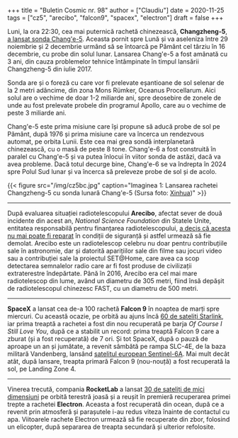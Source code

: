 +++
title = "Buletin Cosmic nr. 98"
author = ["Claudiu"]
date = 2020-11-25
tags = ["cz5", "arecibo", "falcon9", "spacex", "electron"]
draft = false
+++

Luni, la ora 22:30, cea mai puternică rachetă chinezească, **Changzheng-5**, [a lansat sonda Chang'e-5](http://www.xinhuanet.com/english/2020-11/24/c%5F139538825.htm). Aceasta pornit spre Lună și va aseleniza între 29 noiembrie și 2 decembrie urmând să se întoarcă pe Pământ cel târziu în 16 decembrie, cu probe din solul lunar. Lansarea Chang'e-5 a fost amânată cu 3 ani, din cauza problemelor tehnice întâmpinate în timpul lansării Changzheng-5 din iulie 2017.

Sonda are și o foreză cu care vor fi prelevate eșantioane de sol selenar de la 2 metri adâncime, din zona Mons Rümker, Oceanus Procellarum. Aici solul are o vechime de doar 1-2 miliarde ani, spre deosebire de zonele de unde au fost prelevate probele din programul Apollo, care au o vechime de peste 3 miliarde ani.

Chang'e-5 este prima misiune care își propune să aducă probe de sol pe Pământ, după 1976 și prima misiune care va încerca un rendezvous automat, pe orbita Lunii. Este cea mai grea sondă interplanetară chinezească, cu o masă de peste 8 tone. Chang'e-6 a fost construită în paralel cu Chang'e-5 și va putea înlocui în viitor sonda de astăzi, dacă va avea probleme. Dacă totul decurge bine, Chang'e-6 se va îndrepta în 2024 spre Polul Sud lunar și va încerca să preleveze probe de sol și de acolo.

{{< figure src="/img/cz5bc.jpg" caption="Imaginea 1: Lansarea rachetei Changzheng-5 cu sonda lunară Chang'e-5 (Sursa foto: [Xinhua](http://www.xinhuanet.com/english/2020-11/24/c%5F139538825.htm))" >}}

---

După evaluarea situației radiotelescopului **Arecibo**, afectat sever de două incidente din acest an, _National Science Foundation_ din Statele Unite, entitatea responsabilă pentru finanțarea radiotelescopului, [a decis că acesta nu mai poate fi reparat](https://www.nsf.gov/news/news%5Fsumm.jsp?cntn%5Fid=301674) în condiții de siguranță și astfel urmează să fie demolat. Arecibo este un radiotelescop celebru nu doar pentru contribuțiile sale în astronomie, dar și datorită aparițiilor sale din filme sau jocuri video sau a contribuției sale la proiectul SET@Home, care avea ca scop detectarea semnalelor radio care ar fi fost produse de civilizații extraterestre îndepărtate. Până în 2016, Arecibo era cel mai mare radiotelescop din lume, având un diametru de 305 metri, fiind însă depășit de radiotelescopul chinezesc FAST, cu un diametru de 500 metri.

---

**SpaceX** a lansat cea de-a 100 rachetă **Falcon 9** în noaptea de marți spre miercuri. Cu această ocazie, pe orbită au ajuns încă [60 de sateliți Starlink](https://youtu.be/J442-ti-Dhg), iar prima treaptă a rachetei a fost din nou recuperată pe barja _Of Course I Still Love You_, după ce a stabilit un record: prima treaptă Falcon 9 care a zburat (și a fost recuperată) de 7 ori. Și tot SpaceX, după o pauză de aproape un an și jumătate, a revenit sâmbătă pe rampa SLC-4E, de la baza militară Vandenberg, lansând [satelitul european Sentinel-6A](https://www.esa.int/ESA%5FMultimedia/Videos/2020/11/Highlights%5Ffrom%5Fthe%5FSentinel-6%5Flaunch). Mai mult decât atât, după lansare, treapta primară Falcon 9 (nou-nouță) a fost recuperată la sol, pe Landing Zone 4.

---

Vinerea trecută, compania **RocketLab** a lansat [30 de sateliți de mici dimensiuni](https://www.rocketlabusa.com/missions/completed-missions/flight-16/) pe orbită terestră joasă și a reușit în premieră recuperarea primei trepte a rachetei **Electron**. Aceasta a fost recuperată din ocean, după ce a revenit prin atmosferă și parașutele i-au redus viteza înainte de contactul cu apa. Viitoarele rachete Electron urmează să fie recuperate din zbor, folosind un elicopter, după separarea de treapta secundară și ulterior refolosite.